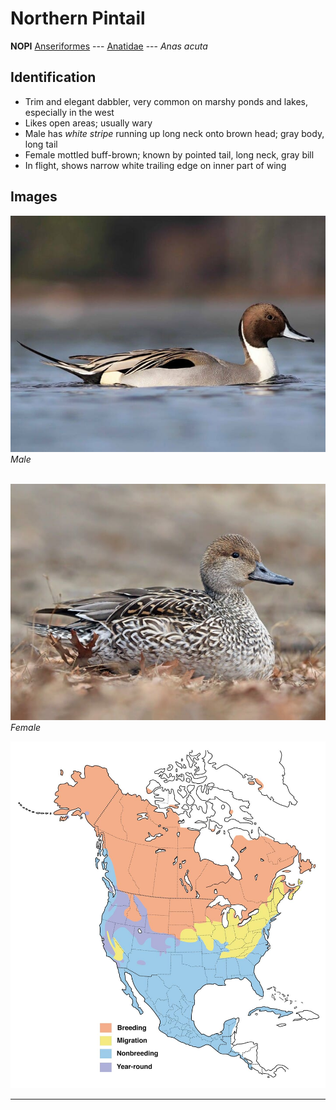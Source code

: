 # Northern Pintail
**NOPI**
[Anseriformes](/birding/orders/anseriformes) ---
[Anatidae](/birding/orders/anseriformes/anatidae) ---
*Anas acuta*

## Identification
- Trim and elegant dabbler, very common on marshy ponds and lakes, especially in the west
- Likes open areas; usually wary
- Male has *white stripe* running up long neck onto brown head; gray body, long tail
- Female mottled buff-brown; known by pointed tail, long neck, gray bill
- In flight, shows narrow white trailing edge on inner part of wing

## Images
![](/birding/images/nopi.male.jpg)</br>
*Male* </br></br>

![](/birding/images/nopi_female.jpg)</br>
*Female*

![](/birding/images/nopi_map.jpg)

----

<!---## Notes
### DATE. PLACE---SPECIFIC
NOTE--->